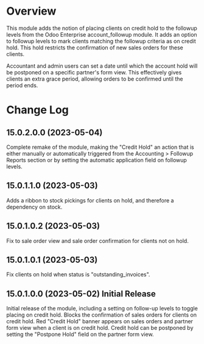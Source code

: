 # Overview

This module adds the notion of placing clients on credit hold to the followup levels from the Odoo Enterprise 
account_followup module. It adds an option to followup levels to mark clients matching the followup criteria as on 
credit hold. This hold restricts the confirmation of new sales orders for these clients.

Accountant and admin users can set a date until which the account hold will be
postponed on a specific partner's form view. This effectively gives clients an extra
grace period, allowing orders to be confirmed until the period ends.

# Change Log
## 15.0.2.0.0 (2023-05-04)

Complete remake of the module, making the "Credit Hold" an action that is either manually or
automatically triggered from the Accounting > Followup Reports section or by setting the automatic application field
on followup levels.

## 15.0.1.1.0 (2023-05-03)

Adds a ribbon to stock pickings for clients on hold, and therefore a dependency on stock.

## 15.0.1.0.2 (2023-05-03)

Fix to sale order view and sale order confirmation for clients not on hold.

## 15.0.1.0.1 (2023-05-03) 

Fix clients on hold when status is "outstanding_invoices".

## 15.0.1.0.0 (2023-05-02) Initial Release

Initial release of the module, including a setting on follow-up levels to toggle placing on credit hold. Blocks
the confirmation of sales orders for clients on credit hold. Red "Credit Hold" banner appears on sales orders and
partner form view when a client is on credit hold. Credit hold can be postponed by setting the "Postpone Hold" field
on the partner form view.